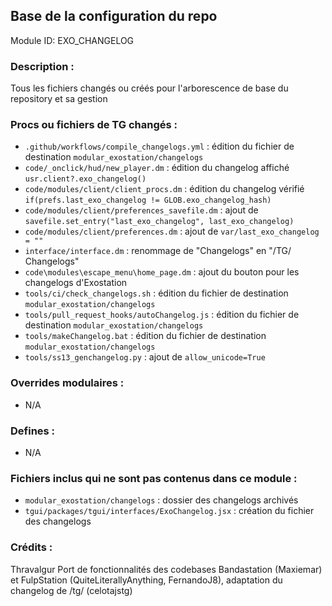 ## Base de la configuration du repo

Module ID: EXO_CHANGELOG

### Description :

Tous les fichiers changés ou créés pour l'arborescence de base du repository et sa gestion

### Procs ou fichiers de TG changés :

- `.github/workflows/compile_changelogs.yml` : édition du fichier de destination `modular_exostation/changelogs`
- `code/_onclick/hud/new_player.dm` : édition du changelog affiché `usr.client?.exo_changelog()`
- `code/modules/client/client_procs.dm` : édition du changelog vérifié `if(prefs.last_exo_changelog != GLOB.exo_changelog_hash)`
- `code/modules/client/preferences_savefile.dm` : ajout de `savefile.set_entry("last_exo_changelog", last_exo_changelog)`
- `code/modules/client/preferences.dm` : ajout de `var/last_exo_changelog = ""`
- `interface/interface.dm` : renommage de "Changelogs" en "/TG/ Changelogs"
- `code\modules\escape_menu\home_page.dm` : ajout du bouton pour les changelogs d'Exostation
- `tools/ci/check_changelogs.sh` : édition du fichier de destination `modular_exostation/changelogs`
- `tools/pull_request_hooks/autoChangelog.js` : édition du fichier de destination `modular_exostation/changelogs`
- `tools/makeChangelog.bat` : édition du fichier de destination `modular_exostation/changelogs`
- `tools/ss13_genchangelog.py` : ajout de `allow_unicode=True`

### Overrides modulaires :

- N/A

### Defines :

- N/A

### Fichiers inclus qui ne sont pas contenus dans ce module :

- `modular_exostation/changelogs` : dossier des changelogs archivés
- `tgui/packages/tgui/interfaces/ExoChangelog.jsx` : création du fichier des changelogs

### Crédits :

Thravalgur
Port de fonctionnalités des codebases Bandastation (Maxiemar) et FulpStation (QuiteLiterallyAnything, FernandoJ8), adaptation du changelog de /tg/ (celotajstg)
